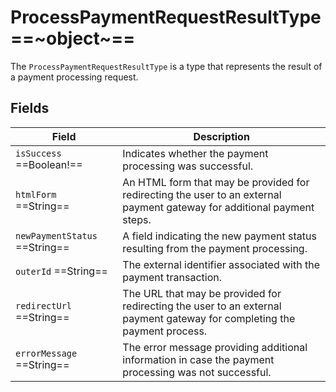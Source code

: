 # ProcessPaymentRequestResultType ==~object~==

The `ProcessPaymentRequestResultType` is a type that represents the result of a payment processing request. 

## Fields

| Field                             | Description                                                                                                              |
|-----------------------------------|--------------------------------------------------------------------------------------------------------------------------|
| `isSuccess`  ==Boolean!==         | Indicates whether the payment processing was successful.                                                                 |
| `htmlForm`  ==String==            | An HTML form that may be provided for redirecting the user to an external payment gateway for additional payment steps.  |
| `newPaymentStatus`  ==String==    | A field indicating the new payment status resulting from the payment processing.                                         |
| `outerId`  ==String==             | The external identifier associated with the payment transaction.                                                         |
| `redirectUrl`  ==String==         | The URL that may be provided for redirecting the user to an external payment gateway for completing the payment process. |
| `errorMessage`  ==String==        | The error message providing additional information in case the payment processing was not successful.                    |

